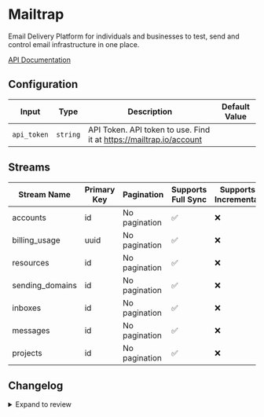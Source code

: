 # Mailtrap

Email Delivery Platform for individuals and businesses to test, send and control email infrastructure in one place.

[API Documentation](https://api-docs.mailtrap.io/docs/mailtrap-api-docs/5tjdeg9545058-mailtrap-api)

## Configuration

| Input | Type | Description | Default Value |
|-------|------|-------------|---------------|
| `api_token` | `string` | API Token. API token to use. Find it at https://mailtrap.io/account |  |

## Streams
| Stream Name | Primary Key | Pagination | Supports Full Sync | Supports Incremental |
|-------------|-------------|------------|---------------------|----------------------|
| accounts | id | No pagination | ✅ |  ❌  |
| billing_usage | uuid | No pagination | ✅ |  ❌  |
| resources | id | No pagination | ✅ |  ❌  |
| sending_domains | id | No pagination | ✅ |  ❌  |
| inboxes | id | No pagination | ✅ |  ❌  |
| messages | id | No pagination | ✅ |  ❌  |
| projects | id | No pagination | ✅ |  ❌  |

## Changelog

<details>
  <summary>Expand to review</summary>

| Version          | Date              | Pull Request | Subject        |
|------------------|-------------------|--------------|----------------|
| 0.0.2 | 2024-12-11 | [48968](https://github.com/airbytehq/airbyte/pull/48968) | Starting with this version, the Docker image is now rootless. Please note that this and future versions will not be compatible with Airbyte versions earlier than 0.64 |
| 0.0.1 | 2024-10-23 | | Initial release by [@gemsteam](https://github.com/gemsteam) via Connector Builder |

</details>
